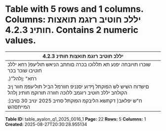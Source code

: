 # Table with 5 rows and 1 columns. Columns: יללכ חוטיב רזגמ תואצות חותינ 4.2.3. Contains 2 numeric values.

| יללכ חוטיב רזגמ תואצות חותינ 4.2.3 |
|---|
| שוכרו תויובחה יפנע תא תללוכו בכרה םוחתב הניאש תוליעפ( רחא יללכ חוטיבו שוכר בכר | הבוח בכר חוטיב יפנע תא ללוכ יללכ חוטיב רזגמ |
| .)"רחא" :ןלהל | רחא |
| םישדוח השיש לש הפוקתל ףדוע יסנניפ חוורמל הביל תוליעפמ חוור ןיב הקולחב יללכ חוטיב רזגמב ללוכה חוורה תורוקמ חותינ ןלהל |
| :)ח"ש יפלאב( דקתשא הליבקמ הפוקתל סחיב 2025 ינויב 30 םויב המייתסהש |

**Table ID:** table_ayalon_q1_2025_0016_1
**Page:** 22
**Rows:** 5
**Columns:** 1
**Created:** 2025-08-27T20:30:28.955134
